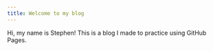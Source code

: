 ```yaml
---
title: Welcome to my blog
---
```


Hi, my name is Stephen! This is a blog I made to practice using GitHub Pages.
